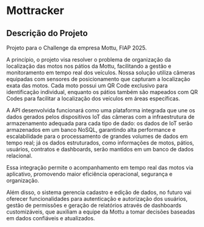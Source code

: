 # Mottracker

## Descrição do Projeto
Projeto para o Challenge da empresa Mottu, FIAP 2025.

A princípio, o projeto visa resolver o problema de organização da localização das motos nos pátios da Mottu, facilitando a gestão e monitoramento em tempo real dos veículos. Nossa solução utiliza câmeras equipadas com sensores de posicionamento que capturam a localização exata das motos. Cada moto possui um QR Code exclusivo para identificação individual, enquanto os pátios também são mapeados com QR Codes para facilitar a localização dos veículos em áreas específicas.

A API desenvolvida funcionará como uma plataforma integrada que une os dados gerados pelos dispositivos IoT das câmeras com a infraestrutura de armazenamento adequada para cada tipo de dado: os dados de IoT serão armazenados em um banco NoSQL, garantindo alta performance e escalabilidade para o processamento de grandes volumes de dados em tempo real; já os dados estruturados, como informações de motos, pátios, usuários, contratos e dashboards, serão mantidos em um banco de dados relacional.

Essa integração permite o acompanhamento em tempo real das motos via aplicativo, promovendo maior eficiência operacional, segurança e organização.

Além disso, o sistema gerencia cadastro e edição de dados, no futuro vai oferecer funcionalidades para autenticação e autorização dos usuários, gestão de permissões e geração de relatórios através de dashboards customizáveis, que auxiliam a equipe da Mottu a tomar decisões baseadas em dados confiáveis e atualizados.
